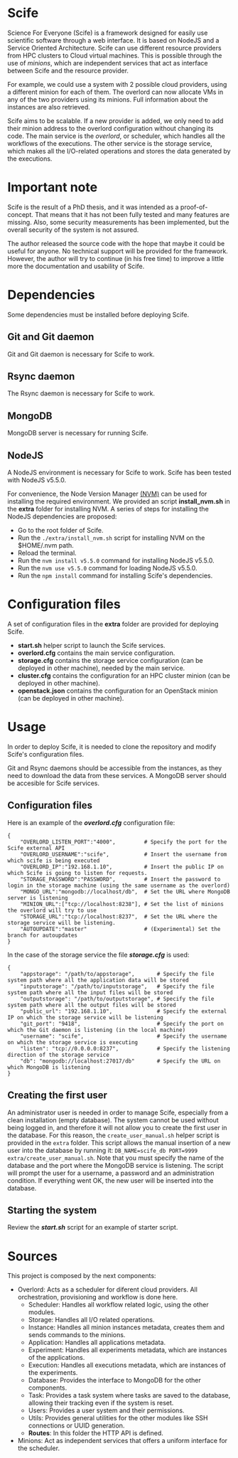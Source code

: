 # Scife #

Science For Everyone (Scife) is a framework designed for easily use scientific software through a web interface.
It is based on NodeJS and a Service Oriented Architecture.
Scife can use different resource providers from HPC clusters to Cloud virtual machines.
This is possible through the use of *minions*,
which are independent services that act as interface between Scife and the resource provider.

For example,
we could use a system with 2 possible cloud providers,
using a different minion for each of them.
The overlord can now allocate VMs in any of the two providers using its minions.
Full information about the instances are also retrieved.

Scife aims to be scalable.
If a new provider is added, we only need to add their minion address to the overlord configuration without changing its code.
The main service is the *overlord*, or scheduler,
which handles all the workflows of the executions.
The other service is the storage service,
which makes all the I/O-related operations and stores the data generated by the executions.

# Important note #

Scife is the result of a PhD thesis, and it was intended as a proof-of-concept.
That means that it has not been fully tested and many features are missing.
Also, some security measurements has been implemented, but the overall security of the system is not assured.

The author released the source code with the hope that maybe it could be useful for anyone.
No technical support will be provided for the framework.
However, the author will try to continue (in his free time) to improve a little more the documentation and usability of Scife.

# Dependencies #

Some dependencies must be installed before deploying Scife.

## Git and Git daemon ##

Git and Git daemon is necessary for Scife to work.

## Rsync daemon ##

The Rsync daemon is necessary for Scife to work.

## MongoDB ##

MongoDB server is necessary for running Scife.

## NodeJS ##
A NodeJS environment is necessary for Scife to work.
Scife has been tested with NodeJS v5.5.0.

For convenience, the Node Version Manager [(NVM)](https://github.com/nvm-sh/nvm) can be used for installing the required environment.
We provided an script **install_nvm.sh** in the **extra** folder for installing NVM.
A series of steps for installing the NodeJS dependencies are proposed:
* Go to the root folder of Scife.
* Run the `./extra/install_nvm.sh` script for installing NVM on the $HOME/.nvm path.
* Reload the terminal.
* Run the `nvm install v5.5.0` command for installing NodeJS v5.5.0.
* Run the `nvm use v5.5.0` command for loading NodeJS v5.5.0.
* Run the `npm install` command for installing Scife's dependencies.

# Configuration files #

A set of configuration files in the **extra** folder are provided for deploying Scife.

* **start.sh** helper script to launch the Scife services.
* **overlord.cfg** contains the main service configuration.
* **storage.cfg** contains the storage service configuration (can be deployed in other machine), needed by the main service.
* **cluster.cfg** contains the configuration for an HPC cluster minion (can be deployed in other machine).
* **openstack.json** contains the configuration for an OpenStack minion (can be deployed in other machine).

# Usage #

In order to deploy Scife, it is needed to clone the repository and modify Scife's configuration files.

Git and Rsync daemons should be accessible from the instances, as they need to download the data from these services.
A MongoDB server should be accesible for Scife services.

## Configuration files ##

Here is an example of the ***overlord.cfg*** configuration file:
```
{
    "OVERLORD_LISTEN_PORT":"4000",         # Specify the port for the Scife external API
    "OVERLORD_USERNAME":"scife",           # Insert the username from which scife is being executed
    "OVERLORD_IP":"192.168.1.10",          # Insert the public IP on which Scife is going to listen for requests.
    "STORAGE_PASSWORD":"PASSWORD",         # Insert the password to login in the storage machine (using the same username as the overlord)
    "MONGO_URL":"mongodb://localhost/db",  # Set the URL where MongoDB server is listening
    "MINION_URL":["tcp://localhost:8238"], # Set the list of minions the overlord will try to use
    "STORAGE_URL":"tcp://localhost:8237",  # Set the URL where the storage service will be listening.
    "AUTOUPDATE":"master"                  # (Experimental) Set the branch for autoupdates
}
```

In the case of the storage service the file ***storage.cfg*** is used:
```
{
    "appstorage": "/path/to/appstorage",       # Specify the file system path where all the application data will be stored
	"inputstorage": "/path/to/inputstorage",   # Specify the file system path where all the input files will be stored
	"outputstorage": "/path/to/outputstorage", # Specify the file system path where all the output files will be stored
	"public_url": "192.168.1.10",              # Specify the external IP on which the storage service will be listening
	"git_port": "9418",                        # Specify the port on which the Git daemon is listening (in the local machine)
	"username": "scife",                       # Specify the username on which the storage service is executing
	"listen": "tcp://0.0.0.0:8237",            # Specify the listening direction of the storage service
	"db": "mongodb://localhost:27017/db"       # Specify the URL on which MongoDB is listening
}
```

## Creating the first user ##

An administrator user is needed in order to manage Scife, especially from a clean installation (empty database).
The system cannot be used without being logged in, and therefore it will not allow you to create the first user in the database.
For this reason, the `create_user_manual.sh` helper script is provided in the `extra` folder.
This script allows the manual insertion of a new user into the database by running it: `DB_NAME=scife_db PORT=9999 extra/create_user_manual.sh`.
Note that you must specify the name of the database and the port where the MongoDB service is listening.
The script will prompt the user for a username, a password and an administration condition.
If everything went OK, the new user will be inserted into the database.

## Starting the system ##

Review the ***start.sh*** script for an example of starter script.

# Sources #
This project is composed by the next components:

* Overlord: Acts as a scheduler for diferent cloud providers. All orchestration, provisioning and workflow is done here.
    * Scheduler: Handles all workflow related logic, using the other modules.
    * Storage: Handles all I/O related operations.
    * Instance: Handles all minion instances metadata, creates them and sends commands to the minions.
    * Application: Handles all applications metadata.
    * Experiment: Handles all experiments metadata, which are instances of the applications.
    * Execution: Handles all executions metadata, which are instances of the experiments.
    * Database: Provides the interface to MongoDB for the other components.
    * Task: Provides a task system where tasks are saved to the database, allowing their tracking even if the system is reset.
    * Users: Provides a user system and their permissions.
    * Utils: Provides general utilities for the other modules like SSH connections or UUID generation.
    * **Routes**: In this folder the HTTP API is defined.
* Minions: Act as independent services that offers a uniform interface for the scheduler.
